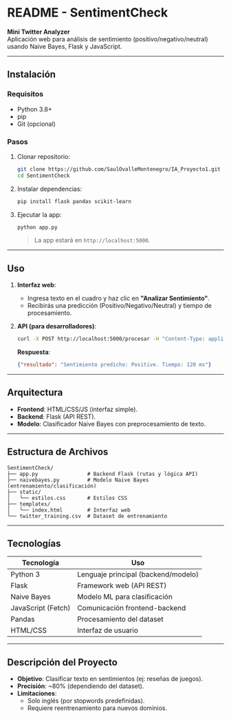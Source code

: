 # **README - SentimentCheck**   

**Mini Twitter Analyzer**  
Aplicación web para análisis de sentimiento (positivo/negativo/neutral) usando Naive Bayes, Flask y JavaScript.

---

## **Instalación**  

### **Requisitos**  
- Python 3.8+  
- pip  
- Git (opcional)  

### **Pasos**  
1. Clonar repositorio:  
   ```bash
   git clone https://github.com/SaulOvalleMontenegro/IA_Proyecto1.git
   cd SentimentCheck
   ```

2. Instalar dependencias:  
   ```bash
   pip install flask pandas scikit-learn
   ```

3. Ejecutar la app:  
   ```bash
   python app.py
   ```
   > La app estará en `http://localhost:5000`.

---

## **Uso**  
1. **Interfaz web**:  
   - Ingresa texto en el cuadro y haz clic en **"Analizar Sentimiento"**.
   - Recibirás una predicción (Positivo/Negativo/Neutral) y tiempo de procesamiento.

2. **API (para desarrolladores)**:  
   ```bash
   curl -X POST http://localhost:5000/procesar -H "Content-Type: application/json" -d '{"texto":"Me encanta este juego!"}'
   ```
   **Respuesta**:  
   ```json
   {"resultado": "Sentimiento predicho: Positive. Tiempo: 120 ms"}
   ```
---

## **Arquitectura**  
- **Frontend**: HTML/CSS/JS (interfaz simple).  
- **Backend**: Flask (API REST).  
- **Modelo**: Clasificador Naive Bayes con preprocesamiento de texto.  

---

## **Estructura de Archivos**  

```
SentimentCheck/
├── app.py                # Backend Flask (rutas y lógica API)
├── naivebayes.py         # Modelo Naive Bayes (entrenamiento/clasificación)
├── static/
│   └── estilos.css       # Estilos CSS
├── templates/
│   └── index.html        # Interfaz web
└── twitter_training.csv  # Dataset de entrenamiento
```

---

## **Tecnologías**  

| **Tecnología**       | **Uso**                              |
|----------------------|--------------------------------------|
| Python 3             | Lenguaje principal (backend/modelo)  |
| Flask                | Framework web (API REST)             |
| Naive Bayes          | Modelo ML para clasificación         |
| JavaScript (Fetch)   | Comunicación frontend-backend        |
| Pandas               | Procesamiento del dataset            |
| HTML/CSS             | Interfaz de usuario                  |

---

## **Descripción del Proyecto**  
- **Objetivo**: Clasificar texto en sentimientos (ej: reseñas de juegos).  
- **Precisión**: ~80% (dependiendo del dataset).  
- **Limitaciones**:  
  - Solo inglés (por stopwords predefinidas).  
  - Requiere reentrenamiento para nuevos dominios.  
